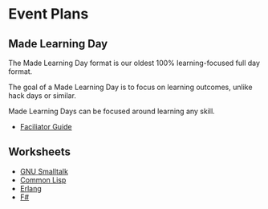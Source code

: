 # Event Plans

## Made Learning Day

The Made Learning Day format is our oldest 100% learning-focused full day format. 

The goal of a Made Learning Day is to focus on learning outcomes, unlike hack days or similar.

Made Learning Days can be focused around learning any skill.

* [Faciliator Guide](./mld/facilitators-guide)

## Worksheets

* [GNU Smalltalk](./mld/gnu-smalltalk)
* [Common Lisp](./mld/common-lisp)
* [Erlang](./mld/erlang)
* [F#](./mld/fsharp)

